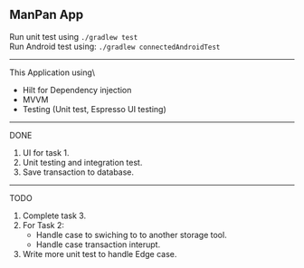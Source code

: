 ## ManPan App


Run unit test using `./gradlew test`\
Run Android test using: `./gradlew connectedAndroidTest`

---

This Application using\
- Hilt for Dependency injection
- MVVM
- Testing (Unit test, Espresso UI testing)
---
DONE
1. UI for task 1.
2. Unit testing and integration test.
3. Save transaction to database.
---
TODO

1. Complete task 3.
2. For Task 2: 
    - Handle case to swiching to to another storage tool.
    - Handle case transaction interupt.
3. Write more unit test to handle Edge case.
